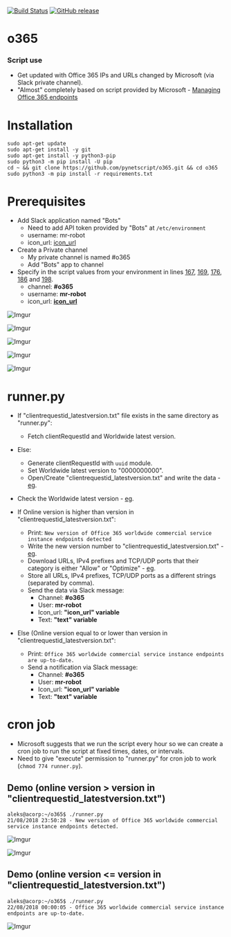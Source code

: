 [![Build Status](https://travis-ci.org/pynetscript/o365.svg?branch=master)](https://travis-ci.org/pynetscript/o365)
[![GitHub release](https://img.shields.io/badge/version-1.0-blue.svg)](https://github.com/pynetscript/reality)

# o365

### Script use
- Get updated with Office 365 IPs and URLs changed by Microsoft (via Slack private channel).
- "Almost" completely based on script provided by Microsoft - [Managing Office 365 endpoints](https://support.office.com/en-us/article/managing-office-365-endpoints-99cab9d4-ef59-4207-9f2b-3728eb46bf9a?redirectSourcePath=%252fen-us%252farticle%252fnetwork-connectivity-to-office-365-64b420ef-0218-48f6-8a34-74bb27633b10&ui=en-US&rs=en-US&ad=US)


# Installation

```
sudo apt-get update
sudo apt-get install -y git
sudo apt-get install -y python3-pip
sudo python3 -m pip install -U pip
cd ~ && git clone https://github.com/pynetscript/o365.git && cd o365
sudo python3 -m pip install -r requirements.txt
```

# Prerequisites

- Add Slack application named "Bots"
  - Need to add API token provided by "Bots" at `/etc/environment`
  - username: mr-robot
  - icon_url: [icon_url](https://avatars.slack-edge.com/2018-08-14/416017134033_c12382bddd39e3823d99_48.jpg)
- Create a Private channel
  - My private channel is named #o365
  - Add "Bots" app to channel
- Specify in the script values from your environment in lines [167](https://github.com/pynetscript/o365/blob/master/runner.py#L167), [169](https://github.com/pynetscript/o365/blob/master/runner.py#L169), [176](https://github.com/pynetscript/o365/blob/master/runner.py#L176), [186](https://github.com/pynetscript/o365/blob/master/runner.py#L186) and [198](https://github.com/pynetscript/o365/blob/master/runner.py#L198).
  - channel: **#o365**
  - username: **mr-robot**
  - icon_url: **[icon_url](https://avatars.slack-edge.com/2018-08-14/416017134033_c12382bddd39e3823d99_48.jpg)**

![Imgur](https://i.imgur.com/JZnOz6S.png)

![Imgur](https://i.imgur.com/WicDA0x.png)

![Imgur](https://i.imgur.com/VIAVz6e.png)

![Imgur](https://i.imgur.com/UU31Joh.png)

![Imgur](https://i.imgur.com/GSesuVm.png)


# runner.py

- If "clientrequestid_latestversion.txt" file exists in the same directory as "runner.py":
  - Fetch clientRequestId and Worldwide latest version.
- Else:
  - Generate clientRequestId with `uuid` module.
  - Set Worldwide latest version to "0000000000".
  - Open/Create "clientrequestid_latestversion.txt" and write the data - [eg](https://pastebin.com/dA1wr5pH).
- Check the Worldwide latest version - [eg](https://endpoints.office.com/version/Worldwide?clientrequestid=fca86b7c-0b6f-4b68-8e82-afa45b65e631).

- If Online version is higher than version in "clientrequestid_latestversion.txt":
  - Print: `New version of Office 365 worldwide commercial service instance endpoints detected`
  - Write the new version number to "clientrequestid_latestversion.txt" - [eg](https://pastebin.com/fiqYZgaq).
  - Download URLs, IPv4 prefixes and TCP/UDP ports that their category is either "Allow" or "Optimize" - [eg](https://endpoints.office.com/endpoints/Worldwide?clientrequestid=fca86b7c-0b6f-4b68-8e82-afa45b65e631).
  - Store all URLs, IPv4 prefixes, TCP/UDP ports as a different strings (separated by comma).
  - Send the data via Slack message:
    - Channel: **#o365**
    - User: **mr-robot**
    - Icon_url: **"icon_url" variable**
    - Text: **"text" variable**
- Else (Online version equal to or lower than version in "clientrequestid_latestversion.txt":
  - Print: `Office 365 worldwide commercial service instance endpoints are up-to-date.`
  - Send a notification via Slack message:
    - Channel: **#o365**
    - User: **mr-robot**
    - Icon_url: **"icon_url" variable**
    - Text: **"text" variable**


# cron job

- Microsoft suggests that we run the script every hour so we can create a cron job to run the script at fixed times, dates, or intervals.
- Need to give "execute" permission to "runner.py" for cron job to work (`chmod 774 runner.py`).


## Demo (online version > version in "clientrequestid_latestversion.txt")
```
aleks@acorp:~/o365$ ./runner.py
21/08/2018 23:50:28 - New version of Office 365 worldwide commercial service instance endpoints detected.
```

![Imgur](https://i.imgur.com/RiAq6tj.png)

![Imgur](https://i.imgur.com/YTVB4F4.png)


## Demo (online version <= version in "clientrequestid_latestversion.txt")
```
aleks@acorp:~/o365$ ./runner.py 
22/08/2018 00:00:05 - Office 365 worldwide commercial service instance endpoints are up-to-date.
```

![Imgur](https://i.imgur.com/ix1rvUH.png)
